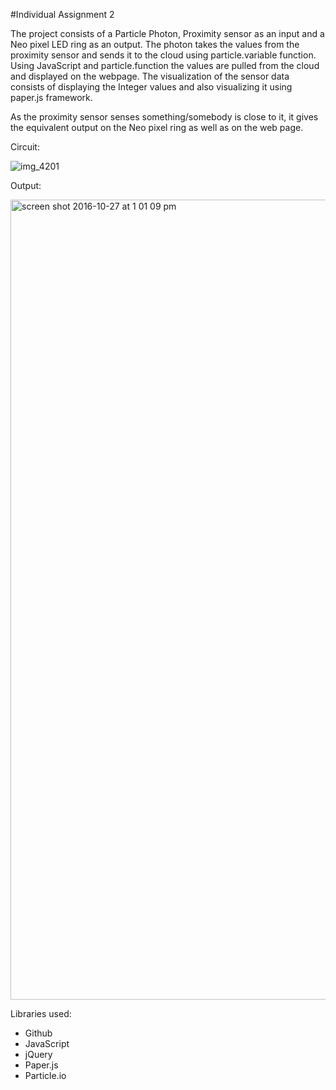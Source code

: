 #Individual Assignment 2

The project consists of a Particle Photon, Proximity sensor as an input and a Neo pixel LED ring as an output. 
The photon takes the values from the proximity sensor and sends it to the cloud using particle.variable function. 
Using JavaScript and particle.function the values are pulled from the cloud and displayed on the webpage. 
The visualization of the sensor data consists of displaying the Integer values and also visualizing it using paper.js framework.

As the proximity sensor senses something/somebody is close to it, it gives the equivalent output on the Neo pixel ring as well as on the web page.




Circuit:

![img_4201](https://cloud.githubusercontent.com/assets/21232700/19777420/1a2f9db2-9c46-11e6-87c5-8d5f0d7afaf3.JPG)

Output:

<img width="1280" alt="screen shot 2016-10-27 at 1 01 09 pm" src="https://cloud.githubusercontent.com/assets/21232700/19777370/e9b5fe4c-9c45-11e6-956e-b0feb5826fb4.png">


Libraries used:



* Github
* JavaScript
* jQuery
* Paper.js
* Particle.io
